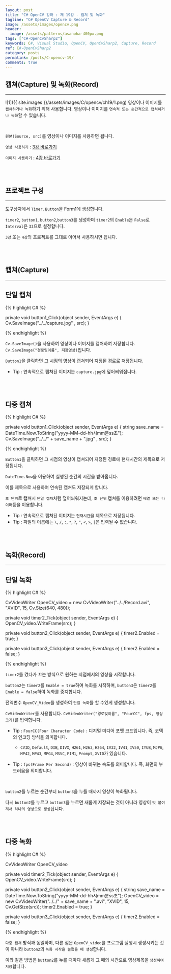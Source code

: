 ```yaml
---
layout: post
title: "C# OpenCV 강좌 : 제 19강 - 캡쳐 및 녹화"
tagline: "C# OpenCV Capture & Record"
image: /assets/images/opencv.png
header:
  image: /assets/patterns/asanoha-400px.png
tags: ["C#-OpenCvSharp2"]
keywords: C#, Visual Studio, OpenCV, OpenCvSharp2, Capture, Record
ref: C#-OpenCvSharp2
category: posts
permalink: /posts/C-opencv-19/
comments: true
---
```


## 캡쳐(Capture) 및 녹화(Record) ##
----------

![1]({{ site.images }}/assets/images/C/opencv/ch19/1.png)
영상이나 이미지를 `캡쳐하거나 녹화`하기 위해 사용합니다. 영상이나 이미지를 `연속적 또는 순간적으로 캡쳐하거나 녹화`할 수 있습니다.

<br>

`원본(Source, src)`를 영상이나 이미지를 사용하면 됩니다.

`영상 사용하기` : [3강 바로가기][3강]

`이미지 사용하기` : [4강 바로가기][4강]

<br>
<br>

## 프로젝트 구성 ##
----------

도구상자에서 `Timer`, `Button`을 Form1에 생성합니다.

`timer2`, `button1`, `button2`,`button3`를 생성하며 `timer2`의 `Enable`은 `False`로 `Interval`은 `33`으로 설정합니다.

`3강` 또는 `4강`의 프로젝트를 그대로 이어서 사용하시면 됩니다.

<br>
<br>

## 캡쳐(Capture) ##
----------

## 단일 캡쳐 ##

{% highlight C# %}

private void button1_Click(object sender, EventArgs e)
{
    Cv.SaveImage("../../capture.jpg" , src);
}

{% endhighlight %}

`Cv.SaveImage()`을 사용하여 영상이나 이미지를 캡쳐하여 저장합니다. `Cv.SaveImage("경로및이름", 저장영상)`입니다.

`Button1`을 클릭하면 그 시점의 영상이 캡쳐되어 지정된 경로로 저장됩니다.

* Tip : 연속적으로 캡쳐된 이미지는 `capture.jpg`에 덮어씌워집니다.

<br>
<br>

## 다중 캡쳐 ##

{% highlight C# %}

private void button1_Click(object sender, EventArgs e)
{
    string save_name = DateTime.Now.ToString("yyyy-MM-dd-hh시mm분ss초");  
    Cv.SaveImage("../../" + save_name + ".jpg" , src);
}

{% endhighlight %}

`Button1`을 클릭하면 그 시점의 영상이 캡쳐되어 지정된 경로에 현재시간의 제목으로 저장됩니다.

`DateTime.Now`을 이용하여 실행된 순간의 시간을 받아옵니다.

이를 제목으로 사용하여 연속된 캡쳐도 저장되게 합니다.

`초 단위`로 캡쳐시 `단일 캡쳐`처럼 덮어씌워지는데, `초 단위` 캡쳐를 이용하려면 `배열 또는 타이머`등을 이용합니다.

* Tip : 연속적으로 캡쳐된 이미지는 `현재시간`을 제목으로 저장됩니다.
* Tip : 파일의 이름에는 `\`, `/`, `:`, `*`, `?`, `"`, `<`, `>`, `|`은 입력될 수 없습니다.

<br>
<br>

## 녹화(Record) ##
----------

## 단일 녹화 ##

{% highlight C# %}

CvVideoWriter OpenCV_video = new CvVideoWriter("../../Record.avi", "XVID", 15, Cv.Size(640, 480));

private void timer2_Tick(object sender, EventArgs e)
{
    OpenCV_video.WriteFrame(src);
}

private void button2_Click(object sender, EventArgs e)
{
    timer2.Enabled = true;
}

private void button3_Click(object sender, EventArgs e)
{
    timer2.Enabled = false;
}

{% endhighlight %}

`timer2`를 켰다가 끄는 방식으로 원하는 지점에서의 영상을 시작합니다.

`button2`는 `timer2`를 `Enable = true`하여 녹화를 시작하며, `button3`은 `timer2`를 `Enable = false`하여 녹화를 중지합니다.

전역변수 `OpenCV_Video`를 생성하여 `단일 녹화`를 할 수있게 생성합니다.

`CvVideoWriter`를 사용합니다. `CvVideoWriter("경로및이름", "FourCC", fps, 영상크기)`를 입력합니다.

* Tip : `FourCC(Four Character Code)` : 디지털 미디어 포맷 코드입니다. 즉, 코덱의 인코딩 방식을 의미합니다.

    * `CVID`, `Default`, `DIB`, `DIVX`, `H261`, `H263`, `H264`, `IV32`, `IV41`, `IV50`, `IYUB`, `MJPG`, `MP42`, `MP43`, `MPG4`, `MSVC`, `PIM1`, `Prompt`, `XVID`가 있습니다.

* Tip : `fps(Frame Per Second)` : 영상이 바뀌는 속도를 의미합니다. 즉, 화면의 부드러움을 의미합니다.

<br>

`button2`를 누르는 순간부터 `button3`을 누를 때까지 영상이 녹화됩니다.

다시 `button2`를 누르고 `button3`을 누르면 새롭게 저장되는 것이 아니라 영상이 `덧 붙여져서 하나의 영상으로 생성`됩니다.

<br>
<br>

## 다중 녹화 ##

{% highlight C# %}

CvVideoWriter OpenCV_video

private void timer2_Tick(object sender, EventArgs e)
{
    OpenCV_video.WriteFrame(src);
}

private void button2_Click(object sender, EventArgs e)
{
    string save_name = DateTime.Now.ToString("yyyy-MM-dd-hh시mm분ss초");
    OpenCV_video = new CvVideoWriter("../../" + save_name + ".avi", "XVID", 15, Cv.GetSize(src));
    timer2.Enabled = true;
}

private void button3_Click(object sender, EventArgs e)
{
    timer2.Enabled = false;
}

{% endhighlight %}

`다중 캡쳐` 방식과 동일하며, 다른 점은 `OpenCV_video`를 프로그램 실행시 생성시키는 것이 아니라 `button2`의 `녹화 시작을 눌렀을 때 생성`합니다.

이와 같은 방법은 `button2`를 누를 때마다 새롭게 그 때의 시간으로 영상제목을 `생성하여 저장`합니다.

[3강]: https://076923.github.io/posts/C-opencv-3/
[4강]: https://076923.github.io/posts/C-opencv-4/

